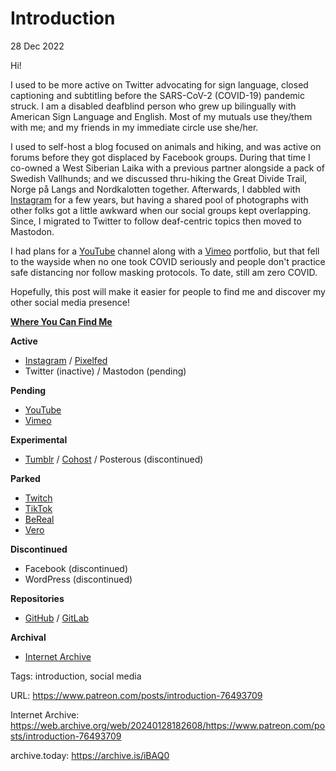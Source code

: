 # Introduction
28 Dec 2022

Hi!

I used to be more active on Twitter advocating for sign language, closed captioning and subtitling before the SARS-CoV-2 (COVID-19) pandemic struck. I am a disabled deafblind person who grew up bilingually with American Sign Language and English. Most of my mutuals use they/them with me; and my friends in my immediate circle use she/her.

I used to self-host a blog focused on animals and hiking, and was active on forums before they got displaced by Facebook groups. During that time I co-owned a West Siberian Laika with a previous partner alongside a pack of Swedish Vallhunds; and we discussed thru-hiking the Great Divide Trail, Norge på Langs and Nordkalotten together. Afterwards, I dabbled with [Instagram](https://www.instagram.com/rikaklassen/) for a few years, but having a shared pool of photographs with other folks got a little awkward when our social groups kept overlapping. Since, I migrated to Twitter to follow deaf-centric topics then moved to Mastodon.

I had plans for a [YouTube](https://www.youtube.com/@rikaklassen) channel along with a [Vimeo](https://vimeo.com/rikaklassen) portfolio, but that fell to the wayside when no one took COVID seriously and people don't practice safe distancing nor follow masking protocols. To date, still am zero COVID.

Hopefully, this post will make it easier for people to find me and discover my other social media presence!

**<ins>Where You Can Find Me</ins>**

**Active**
- [Instagram](https://www.instagram.com/rikaklassen/) / [Pixelfed](https://pixelfed.social/i/web/profile/499700399949752678)
- Twitter (inactive) / Mastodon (pending)

**Pending**
- [YouTube](https://www.youtube.com/@rikaklassen)
- [Vimeo](https://vimeo.com/rikaklassen)
  
**Experimental**
- [Tumblr](https://rikaklassen.tumblr.com/) / [Cohost](https://cohost.org/rikaklassen) / Posterous (discontinued)

**Parked**
- [Twitch](https://www.twitch.tv/rikaklassen)
- [TikTok](https://www.tiktok.com/@rikaklassen)
- [BeReal](https://bere.al/rikaklassen)
- [Vero](https://vero.co/rikaklassen)

**Discontinued**
- Facebook (discontinued)
- WordPress (discontinued)

**Repositories**
- [GitHub](https://github.com/rikaklassen) / [GitLab](https://gitlab.com/rikaklassen)

**Archival**
- [Internet Archive](https://archive.org/details/@rika_klassen)

Tags: introduction, social media

URL: https://www.patreon.com/posts/introduction-76493709

Internet Archive: https://web.archive.org/web/20240128182608/https://www.patreon.com/posts/introduction-76493709

archive.today: https://archive.is/iBAQ0
